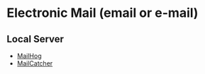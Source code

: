 # Electronic Mail (email or e-mail)

<!--
https://hunter.io/blog/how-to-find-someones-email-address/#1-use-an-email-lookup-tool
-->

## Local Server

- [MailHog](/mailhog.md)
- [MailCatcher](/mailcatcher.md)
